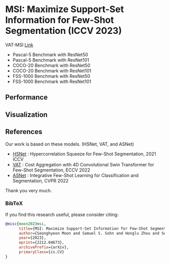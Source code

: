 # MSI: Maximize Support-Set Information for Few-Shot Segmentation (ICCV 2023)



VAT-MSI [Link](https://drive.google.com/drive/folders/1hfTjh-NbpkyhCP3aHiqwkP6Dmj8rbbXd?usp=drive_link)
- Pascal-5 Benchmark with ResNet50
- Pascal-5 Benchmark with ResNet101 
- COCO-20 Benchmark with ResNet50 
- COCO-20 Benchmark with ResNet101 
- FSS-1000 Benchmark with ResNet50
- FSS-1000 Benchmark with ResNet101



## Performance



## Visualization


## References

Our work is based on these models. (HSNet, VAT, and ASNet)

- [HSNet](https://github.com/juhongm999/hsnet) : Hypercorrelation Squeeze for Few-Shot Segmentation, 2021 ICCV
- [VAT](https://github.com/Seokju-Cho/Volumetric-Aggregation-Transformer) : Cost Aggregation with 4D Convolutional Swin Transformer for Few-Shot Segmentation, ECCV 2022
- [ASNet](https://github.com/dahyun-kang/ifsl) : Integrative Few-Shot Learning for Classification and Segmentation, CVPR 2022

Thank you very much.

### BibTeX
If you find this research useful, please consider citing:

````BibTeX
@misc{moon2023msi,
      title={MSI: Maximize Support-Set Information for Few-Shot Segmentation}, 
      author={Seonghyeon Moon and Samuel S. Sohn and Honglu Zhou and Sejong Yoon and Vladimir Pavlovic and Muhammad Haris Khan and Mubbasir Kapadia},
      year={2023},
      eprint={2212.04673},
      archivePrefix={arXiv},
      primaryClass={cs.CV}
}
````
